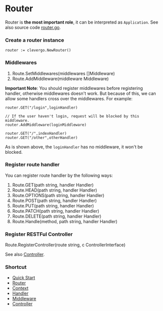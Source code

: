 # Router
Router is **the most important role**, it can be interpreted as `Application`.
See also source code [router.go](/router.go).

### Create a router instance
```
router := clevergo.NewRouter()
```

### Middlewares
1. Route.SetMiddlewares(middlewares []Middleware)
2. Route.AddMiddleware(middleware Middleware)

**Important Note**:
You should register middlewares before registering handler,
otherwise middlewares doesn't work.
But because of this, we can allow some handlers cross over the middlewares.
For example:
```
router.GET("/login",loginHandler)

// If the user haven't login, request will be blocked by this middleware.
router.AddMiddleware(loginMiddleware)

router.GET("/",indexHandler)
router.GET("/other",otherHandler)
```
As is shown above, the `loginHandler` has no middleware, it won't be blocked.

### Register route handler
You can register route handler by the following ways:

1. Route.GET(path string, handler Handler)
2. Route.HEAD(path string, handler Handler)
3. Route.OPTIONS(path string, handler Handler)
4. Route.POST(path string, handler Handler)
5. Route.PUT(path string, handler Handler)
6. Route.PATCH(path string, handler Handler)
7. Route.DELETE(path string, handler Handler)
8. Route.Handle(method, path string, handler Handler)


### Register RESTFul Controller
Route.RegisterController(route string, c ControllerInterface)

See also [Controller](controller.md).

### Shortcut
- [Quick Start](quickstart.md)
- [Router](router.md)
- [Context](context.md)
- [Handler](handler.md)
- [Middleware](middleware.md)
- [Controller](controller.md)